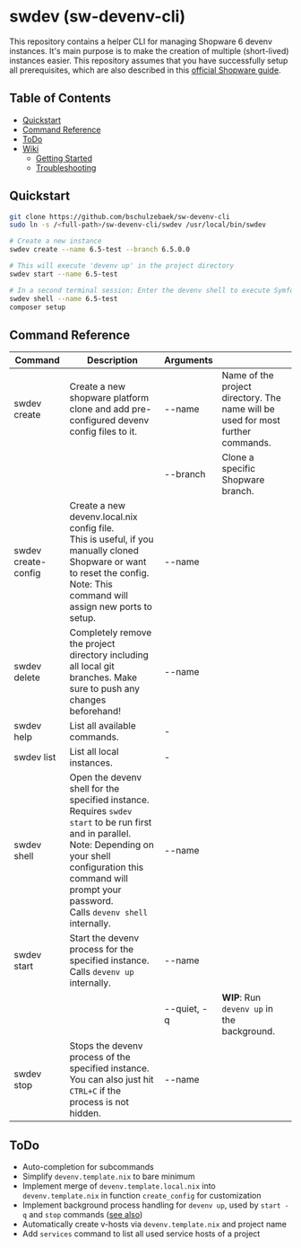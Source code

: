 # swdev (sw-devenv-cli)

This repository contains a helper CLI for managing Shopware 6 devenv instances. It's main purpose is to make the creation of multiple (short-lived) instances easier. This repository assumes that you have successfully setup all prerequisites, which are also described in this [official Shopware guide](https://developer.shopware.com/docs/guides/installation/devenv).



## Table of Contents

* [Quickstart](#quickstart)
* [Command Reference](#command-reference)
* [ToDo](#todo)
* [Wiki](https://github.com/bschulzebaek/sw-devenv-cli/wiki)
    * [Getting Started](https://github.com/bschulzebaek/sw-devenv-cli/wiki)
    * [Troubleshooting](https://github.com/bschulzebaek/sw-devenv-cli/wiki/Troubleshooting)

## Quickstart

```bash
git clone https://github.com/bschulzebaek/sw-devenv-cli
sudo ln -s /<full-path>/sw-devenv-cli/swdev /usr/local/bin/swdev

# Create a new instance
swdev create --name 6.5-test --branch 6.5.0.0

# This will execute 'devenv up' in the project directory
swdev start --name 6.5-test

# In a second terminal session: Enter the devenv shell to execute Symfony commands like 'composer setup'
swdev shell --name 6.5-test
composer setup
```

## Command Reference

| Command | Description | Arguments | |
| ------- | --------- | ----------- |-- |
| swdev create | Create a new shopware platform clone and add pre-configured devenv config files to it. | --name | Name of the project directory. The name will be used for most further commands.  |
||| --branch | Clone a specific Shopware branch. |
| swdev create-config | Create a new devenv.local.nix config file.<br>This is useful, if you manually cloned Shopware or want to reset the config.<br>Note: This command will assign new ports to setup. | --name | |
| swdev delete | Completely remove the project directory including all local git branches. Make sure to push any changes beforehand! | --name | |
| swdev help | List all available commands. |-||
| swdev list | List all local instances. |-||
| swdev shell | Open the devenv shell for the specified instance. Requires `swdev start` to be run first and in parallel.<br>Note: Depending on your shell configuration this command will prompt your password.<br>Calls `devenv shell` internally. | --name ||
| swdev start | Start the devenv process for the specified instance.<br>Calls `devenv up` internally. | --name ||
||| --quiet, -q | **WIP**: Run `devenv up` in the background. |
| swdev stop | Stops the devenv process of the specified instance.<br>You can also just hit `CTRL+C` if the process is not hidden. | --name ||

## ToDo

* Auto-completion for subcommands
* Simplify `devenv.template.nix` to bare minimum
* Implement merge of `devenv.template.local.nix` into `devenv.template.nix` in function `create_config` for customization
* Implement background process handling for `devenv up`, used by `start -q` and `stop` commands ([see also](https://github.com/cachix/devenv/pull/83))
* Automatically create v-hosts via `devenv.template.nix` and project name
* Add `services` command to list all used service hosts of a project